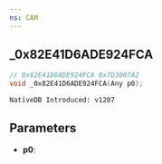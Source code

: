 ```yaml
---
ns: CAM
---
```

## _0x82E41D6ADE924FCA

```c
// 0x82E41D6ADE924FCA 0x7D3007A2
void _0x82E41D6ADE924FCA(Any p0);
```

```
NativeDB Introduced: v1207
```

## Parameters
* **p0**:
